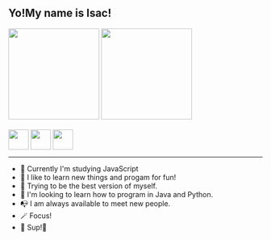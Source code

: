 <h2>Yo!My name is Isac!</h2>
<div>
  <img height="180cm" src="https://github-readme-stats.vercel.app/api?username=rasquirrel&theme=city_lights&show_icons=true"/>
  <img height="180cm" src="https://github-readme-stats.vercel.app/api/top-langs/?username=rasquirrel&layout=compact&theme=city_lights"/>
</div>
<div style="display: inline_block"><br>
   <img align="center" height="40px" src="https://cdn.jsdelivr.net/gh/devicons/devicon/icons/javascript/javascript-original.svg" />
   <img align="center" height="40px" src="https://cdn.jsdelivr.net/gh/devicons/devicon/icons/html5/html5-original.svg" />
   <img align="center" height="40px" src="https://cdn.jsdelivr.net/gh/devicons/devicon/icons/css3/css3-original.svg" />
   <img align="right"  height="40px" src"https://
</div>
<hr>

          
- 📓 Currently I'm studying JavaScript
- 🙂 I like to learn new things and progam for fun!
- 🍂 Trying to be the best version of myself.
- 🧭 I'm looking to learn how to program in Java and Python.
- 📭 I am always available to meet new people.
- 🪄 Focus! 
- 🐧 Sup!👋





<!---
- 👋 Hi, I’m @Rasquirrel, I'm 15, I'm studying JavaScript, I like to learn new things and program for fun!
- 🍂 My current operating system is Pop OS!
- 📭 If you want talk with me, send a e-mail to jose-0A4@protonmail.com, I am always available to meet new people.
- 🐧 Sup!
 --->


<!---
PurplleHaze/PurplleHaze is a ✨ special ✨ repository because its `README.md` (this file) appears on your GitHub profile.
You can click the Preview link to take a look at your changes.
--->
